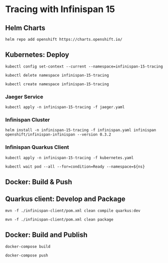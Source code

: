 # Tracing with Infinispan 15

## Helm Charts

```
helm repo add openshift https://charts.openshift.io/
```

## Kubernetes: Deploy

``` shell
kubectl config set-context --current --namespace=infinispan-15-tracing
```

``` shell
kubectl delete namespace infinispan-15-tracing
```

``` shell
kubectl create namespace infinispan-15-tracing
```

### Jaeger Service

``` shell
kubectl apply -n infinispan-15-tracing -f jaeger.yaml
```

### Infinispan Cluster

``` shell
helm install -n infinispan-15-tracing -f infinispan.yaml infinispan openshift/infinispan-infinispan --version 0.3.2
```

### Infinispan Quarkus Client

``` shell
kubectl apply -n infinispan-15-tracing -f kubernetes.yaml
```

``` shell
kubectl wait pod --all --for=condition=Ready --namespace=${ns}
```

## Docker: Build & Push

## Quarkus client: Develop and Package

``` shell
mvn -f ./infinispan-client/pom.xml clean compile quarkus:dev
```

``` shell
mvn -f ./infinispan-client/pom.xml clean package
```

## Docker: Build and Publish

``` shell
docker-compose build
```

``` shell
docker-compose push
```